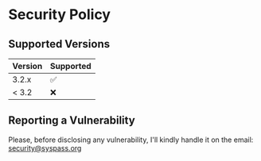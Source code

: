 # Security Policy

## Supported Versions

| Version | Supported          |
| ------- | ------------------ |
| 3.2.x   | :white_check_mark: |
| < 3.2   | :x:                |

## Reporting a Vulnerability

Please, before disclosing any vulnerability, I'll kindly handle it on the email: security@syspass.org
